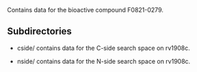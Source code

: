 Contains data for the bioactive compound F0821-0279.

## Subdirectories

- cside/ contains data for the C-side search space on rv1908c.

- nside/ contains data for the N-side search space on rv1908c.

